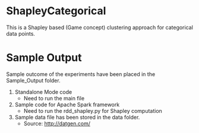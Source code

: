 # ShapleyCategorical
This is a Shapley based (Game concept) clustering approach for categorical data points.


# Sample Output
Sample outcome of the experiments have been placed in the Sample_Output folder.
1. Standalone Mode code
   - Need to run the main file
2. Sample code for Apache Spark framework
   - Need to run the rdd_shapley.py for Shapley computation
3. Sample data file has been stored in the data folder.
   - Source: http://datgen.com/